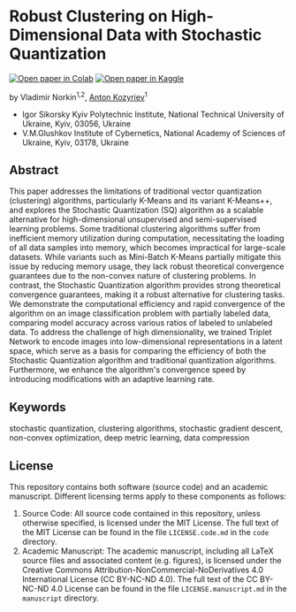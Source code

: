 # Robust Clustering on High-Dimensional Data with Stochastic Quantization

[![Open paper in Colab](https://img.shields.io/badge/Colab-F9AB00?logo=googlecolab&color=525252)](https://colab.research.google.com/github/kaydotdev/stochastic-quantization/blob/master/code/notebooks/simlearning.ipynb)
[![Open paper in Kaggle](https://img.shields.io/badge/Kaggle-20BEFF?logo=Kaggle&logoColor=white)](https://www.kaggle.com/notebooks/welcome?src=https://github.com/kaydotdev/stochastic-quantization/blob/master/code/notebooks/simlearning.ipynb)

by Vladimir Norkin<sup>1,2</sup>, [Anton Kozyriev](mailto:a.kozyriev@kpi.ua)<sup>1</sup>

 - Igor Sikorsky Kyiv Polytechnic Institute, National Technical University of Ukraine, Kyiv, 03056, Ukraine
 - V.M.Glushkov Institute of Cybernetics, National Academy of Sciences of Ukraine, Kyiv, 03178, Ukraine

## Abstract

This paper addresses the limitations of traditional vector quantization (clustering) algorithms, particularly K-Means 
and its variant K-Means++, and explores the Stochastic Quantization (SQ) algorithm as a scalable alternative for 
high-dimensional unsupervised and semi-supervised learning problems. Some traditional clustering algorithms suffer 
from inefficient memory utilization during computation, necessitating the loading of all data samples into memory, 
which becomes impractical for large-scale datasets. While variants such as Mini-Batch K-Means partially mitigate this 
issue by reducing memory usage, they lack robust theoretical convergence guarantees due to the non-convex nature of 
clustering problems. In contrast, the Stochastic Quantization algorithm provides strong theoretical convergence 
guarantees, making it a robust alternative for clustering tasks. We demonstrate the computational efficiency and rapid 
convergence of the algorithm on an image classification problem with partially labeled data, comparing model accuracy 
across various ratios of labeled to unlabeled data. To address the challenge of high dimensionality, we trained Triplet 
Network to encode images into low-dimensional representations in a latent space, which serve as a basis for comparing 
the efficiency of both the Stochastic Quantization algorithm and traditional quantization algorithms. Furthermore, we 
enhance the algorithm's convergence speed by introducing modifications with an adaptive learning rate.

## Keywords

stochastic quantization, clustering algorithms, stochastic gradient descent, 
non-convex optimization, deep metric learning, data compression

## License

This repository contains both software (source code) and an academic manuscript. Different licensing terms apply to 
these components as follows:
 1. Source Code: All source code contained in this repository, unless otherwise specified, is licensed under the MIT 
License. The full text of the MIT License can be found in the file `LICENSE.code.md` in the `code` directory.
 2. Academic Manuscript: The academic manuscript, including all LaTeX source files and associated content (e.g. 
figures), is licensed under the Creative Commons Attribution-NonCommercial-NoDerivatives 4.0 International License 
(CC BY-NC-ND 4.0). The full text of the CC BY-NC-ND 4.0 License can be found in the file `LICENSE.manuscript.md` in 
the `manuscript` directory.
